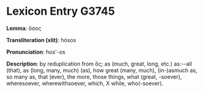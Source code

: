 # Lexicon Entry G3745

**Lemma**: ὅσος

**Transliteration (xlit)**: hósos

**Pronunciation**: hos'-os

**Description**:
by reduplication from ὅς; as (much, great, long, etc.) as:--all (that), as (long, many, much) (as), how great (many, much), (in-)asmuch as, so many as, that (ever), the more, those things, what (great, -soever), wheresoever, wherewithsoever, which, X while, who(-soever).
